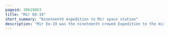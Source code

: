 ```yaml
---
pageid: 30619863
title: "Mir EO-19"
short_summary: "Nineteenth expedition to Mir space station"
description: "Mir Eo-19 was the nineteenth crewed Expedition to the mir Space Station from June to september 1995. The Crew Consisting of russian Cosmonauts nikolai Budarin and anatoly Solovyev launched on the sts-71 Mission from the Space Shuttle Atlant. On september 11 1995 Solovyev and Budarin returned aboard Soyuz Tm-21 after remaining on Mir for approximately 75 Days."
---
```

